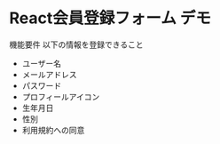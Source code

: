 # React会員登録フォーム デモ
機能要件 以下の情報を登録できること
- ユーザー名
- メールアドレス
- パスワード
- プロフィールアイコン
- 生年月日
- 性別
- 利用規約への同意

